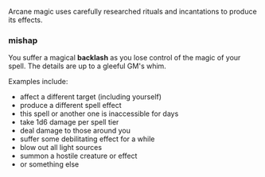 
Arcane magic uses carefully researched rituals and incantations to produce its effects.

### mishap

You suffer a magical **backlash** as you lose control of the magic of your spell. The details are up to a gleeful GM's whim.  

Examples include: 

- affect a different target (including yourself)    
- produce a different spell effect
- this spell or another one is inaccessible for days
- take 1d6 damage per spell tier
- deal damage to those around you
- suffer some debilitating effect for a while
- blow out all light sources
- summon a hostile creature or effect
- or something else
